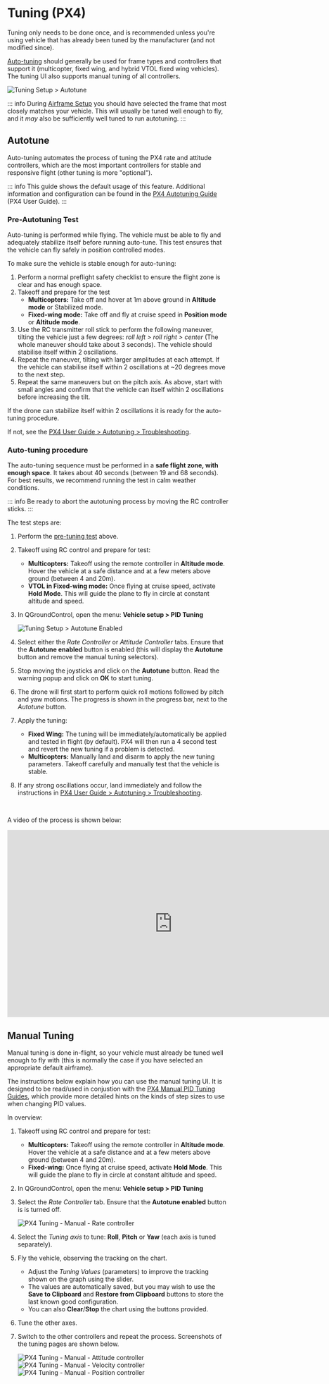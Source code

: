 # Tuning (PX4)

Tuning only needs to be done once, and is recommended unless you're using vehicle that has already been tuned by the manufacturer (and not modified since).

[Auto-tuning](#autotune) should generally be used for frame types and controllers that support it (multicopter, fixed wing, and hybrid VTOL fixed wing vehicles).
The tuning UI also supports manual tuning of all controllers.

![Tuning Setup > Autotune](../../../assets/setup/tuning/px4_autotune_hero.png)

::: info
During [Airframe Setup](../config/airframe.md) you should have selected the frame that most closely matches your vehicle.
This will usually be tuned well enough to fly, and it _may_ also be sufficiently well tuned to run autotuning.
:::

## Autotune

Auto-tuning automates the process of tuning the PX4 rate and attitude controllers, which are the most important controllers for stable and responsive flight (other tuning is more "optional").

::: info
This guide shows the default usage of this feature.
Additional information and configuration can be found in the [PX4 Autotuning Guide](http://docs.px4.io/main/en/config/autotune.html) (PX4 User Guide).
:::

### Pre-Autotuning Test

Auto-tuning is performed while flying.
The vehicle must be able to fly and adequately stabilize itself before running auto-tune.
This test ensures that the vehicle can fly safely in position controlled modes.

To make sure the vehicle is stable enough for auto-tuning:

1. Perform a normal preflight safety checklist to ensure the flight zone is clear and has enough space.
1. Takeoff and prepare for the test
   - **Multicopters:** Take off and hover at 1m above ground in **Altitude mode** or Stabilized mode.
   - **Fixed-wing mode:** Take off and fly at cruise speed in **Position mode** or **Altitude mode**.
1. Use the RC transmitter roll stick to perform the following maneuver, tilting the vehicle just a few degrees: _roll left > roll right > center_ (The whole maneuver should take about 3 seconds).
   The vehicle should stabilise itself within 2 oscillations.
1. Repeat the maneuver, tilting with larger amplitudes at each attempt.
   If the vehicle can stabilise itself within 2 oscillations at ~20 degrees move to the next step.
1. Repeat the same maneuvers but on the pitch axis.
   As above, start with small angles and confirm that the vehicle can itself within 2 oscillations before increasing the tilt.

If the drone can stabilize itself within 2 oscillations it is ready for the auto-tuning procedure.

If not, see the [PX4 User Guide > Autotuning > Troubleshooting](http://docs.px4.io/main/en/config/autotune.html#troubleshooting).

### Auto-tuning procedure

The auto-tuning sequence must be performed in a **safe flight zone, with enough space**.
It takes about 40 seconds (between 19 and 68 seconds).
For best results, we recommend running the test in calm weather conditions.

::: info
Be ready to abort the autotuning process by moving the RC controller sticks.
:::

The test steps are:

1. Perform the [pre-tuning test](#pre-tuning-test) above.
1. Takeoff using RC control and prepare for test:
   - **Multicopters:** Takeoff using the remote controller in **Altitude mode**.
     Hover the vehicle at a safe distance and at a few meters above ground (between 4 and 20m).
   - **VTOL in Fixed-wing mode:** Once flying at cruise speed, activate **Hold Mode**.
     This will guide the plane to fly in circle at constant altitude and speed.
1. In QGroundControl, open the menu: **Vehicle setup > PID Tuning**

   ![Tuning Setup > Autotune Enabled](../../../assets/setup/tuning/px4_autotune.png)

1. Select either the _Rate Controller_ or _Attitude Controller_ tabs.
   Ensure that the **Autotune enabled** button is enabled (this will display the **Autotune** button and remove the manual tuning selectors).
1. Stop moving the joysticks and click on the **Autotune** button.
   Read the warning popup and click on **OK** to start tuning.
1. The drone will first start to perform quick roll motions followed by pitch and yaw motions.
   The progress is shown in the progress bar, next to the _Autotune_ button.
1. Apply the tuning:
   - **Fixed Wing:** The tuning will be immediately/automatically be applied and tested in flight (by default).
     PX4 will then run a 4 second test and revert the new tuning if a problem is detected.
   - **Multicopters:** Manually land and disarm to apply the new tuning parameters.
     Takeoff carefully and manually test that the vehicle is stable.
1. If any strong oscillations occur, land immediately and follow the instructions in [PX4 User Guide > Autotuning > Troubleshooting](http://docs.px4.io/main/en/config/autotune.html#troubleshooting).

<br/>

<!--
A video of the process is shown below:

{% youtube %}https://youtu.be/5xswOhhqrIQ{% endyoutube %} -->

A video of the process is shown below:

<iframe width="750" height="425" src="https://www.youtube.com/embed/5xswOhhqrIQ?si=UZQ-M8A8Dt0JfL81" title="YouTube video player" frameborder="0" allow="accelerometer; autoplay; clipboard-write; encrypted-media; gyroscope; picture-in-picture; web-share" allowfullscreen></iframe>

## Manual Tuning

Manual tuning is done in-flight, so your vehicle must already be tuned well enough to fly with (this is normally the case if you have selected an appropriate default airframe).

The instructions below explain how you can use the manual tuning UI.
It is designed to be read/used in conjustion with the [PX4 Manual PID Tuning Guides](http://docs.px4.io/main/en/config/autotune.html#see-also), which provide more detailed hints on the kinds of step sizes to use when changing PID values.

In overview:

1. Takeoff using RC control and prepare for test:
   - **Multicopters:** Takeoff using the remote controller in **Altitude mode**.
     Hover the vehicle at a safe distance and at a few meters above ground (between 4 and 20m).
   - **Fixed-wing:** Once flying at cruise speed, activate **Hold Mode**.
     This will guide the plane to fly in circle at constant altitude and speed.
1. In QGroundControl, open the menu: **Vehicle setup > PID Tuning**
1. Select the _Rate Controller_ tab.
   Ensure that the **Autotune enabled** button is is turned off.

   ![PX4 Tuning - Manual - Rate controller](../../../assets/setup/tuning/px4_copter_manual_rate.png)

1. Select the _Tuning axis_ to tune: **Roll**, **Pitch** or **Yaw** (each axis is tuned separately).
1. Fly the vehicle, observing the tracking on the chart.
   - Adjust the _Tuning Values_ (parameters) to improve the tracking shown on the graph using the slider.
   - The values are automatically saved, but you may wish to use the **Save to Clipboard** and **Restore from Clipboard** buttons to store the last known good configuration.
   - You can also **Clear**/**Stop** the chart using the buttons provided.
1. Tune the other axes.
1. Switch to the other controllers and repeat the process.
   Screenshots of the tuning pages are shown below.

   ![PX4 Tuning - Manual - Attitude controller](../../../assets/setup/tuning/px4_copter_manual_attitude.png)
   ![PX4 Tuning - Manual - Velocity controller](../../../assets/setup/tuning/px4_copter_manual_velocity.png)
   ![PX4 Tuning - Manual - Position controller](../../../assets/setup/tuning/px4_copter_manual_velocity.png)

